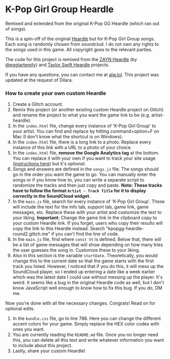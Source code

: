 # K-Pop Girl Group Heardle

Remixed and extended from the original K-Pop GG Heardle (which ran out of songs).

This is a spin-off of the original [Heardle](https://www.heardle.app/) but for K-Pop Girl Group songs. Each song is randomly chosen from soundclud. I do not own any rights to the songs used in this game. All copyright goes to the relevant parties.

The code for this project is remixed from the [ZAYN Heardle](https://zayn-heardle.glitch.me/) (by [@eggtartemily](https://twitter.com/eggtartemily)) and [Taylor Swift Heardle](https://taylor-swift-heardle.glitch.me/) projects.

If you have any questions, you can contact me at [alw.lol](https://alw.lol). This project was updated at the request of Dilara.

### How to create your own custom Heardle

1. Create a Glitch account.
2. Remix this project (or another existing custom Heardle project on Glitch) and rename the project to what you want the game link to be (e.g. artist-heardle).
3. In the `index.html` file, change every instance of 'K-Pop Girl Group' to your artist. You can find and replace by hitting command+option+F on Mac (I don't know what the shortcut is on Windows).
4. In the `index.html` file, there is a long link to a photo. Replace every instance of this link with a URL to a photo of your choice.
5. In the `index.html` file, **remove the Google Analytics tag** at the bottom. You can replace it with your own if you want to track your site usage ([instructions here](https://support.google.com/analytics/answer/9306384?hl=en)) but it's optional.
6. Songs and answers are defined in the `songs.js` file. The songs should go in the order you want the game to go. You can manually enter the songs or if you know how to, you can write a separate script to randomize the tracks and then just copy and paste. **Note: These tracks have to follow the format `Artist - Track Title` for it to display correctly in the SoundCloud widget.**
7. In the `main.js` file, search for every instance of 'K-Pop Girl Group'. These will include the text for the info tab, support tab, game link, game messages, etc. Replace these with your artist and customize the text to your liking. **Important:** Change the game link in the clipboard copy to your custom Heardle link. If you forget, users who copy their results will copy the link to this Heardle instead. Search "kpopgg-heardle-round2.glitch.me" if you can't find the line of code.
8. In the `main.js` file, find where `const Vt` is defined. Below that, there will be a list of game messages that will show depending on how many tries the user guesses the song in. Customize these to your liking.
9. Also in this section is the variable `startDate`. Theoretically, you would change this to the current date so that the game starts with the first track you listed. However, I noticed that if you do this, it will mess up the SoundCloud player, so I ended up entering a date like a week earlier which was the latest date I could use without messing up the player. It's weird. It seems like a bug in the original Heardle code as well, but I don't know JavaScript well enough to know how to fix this bug. If you do, DM me.

Now you're done with all the necessary changes. Congrats! Read on for optional edits.

1. In the `bundle.css` file, go to line 788. Here you can change the different accent colors for your game. Simply replace the HEX color codes with ones you want.
2. You are currently reading the `README.md` file. Once you no longer need this, you can delete all this text and write whatever information you want to include about this project.
3. Lastly, share your custom Heardle!
